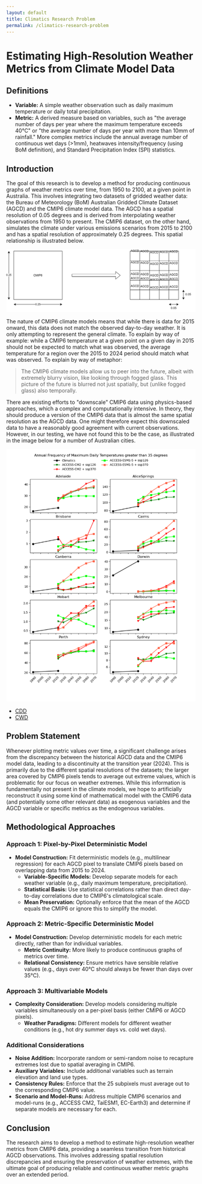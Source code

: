 ```yaml
---
layout: default
title: Climatics Research Problem
permalink: /climatics-research-problem
---
```


# Estimating High-Resolution Weather Metrics from Climate Model Data

## Definitions

- **Variable:** A simple weather observation such as daily maximum temperature or daily total precipitation.
- **Metric:** A derived measure based on variables, such as "the average number of days per year where the maximum temperature exceeds 40°C" or "the average number of days per year with more than 10mm of rainfall." 
More complex metrics include the annual average number of continuous wet days (>1mm), heatwaves intensity/frequency (using BoM definition), and Standard Precipitation Index (SPI) statistics.

## Introduction

The goal of this research is to develop a method for producing continuous graphs of weather metrics over time, from 1950 to 2100, at a given point in Australia. 
This involves integrating two datasets of gridded weather data: the Bureau of Meteorology (BoM) Australian Gridded Climate Dataset (AGCD) and the CMIP6 climate model data. 
The AGCD has a spatial resolution of 0.05 degrees and is derived from interpolating weather observations from 1950 to present. 
The CMIP6 dataset, on the other hand, simulates the climate under various emissions scenarios from 2015 to 2100 and has a spatial resolution of approximately 0.25 degrees. 
This spatial relationship is illustrated below.

![Diagram showing the relationship between a CMIP6 "pixel"and the 25 corresponding AGCD "pixels"](./images/c2a_pixel_comparison.svg)

The nature of CMIP6 climate models means that while there is data for 2015 onward, this data does not match the observed day-to-day weather. 
It is only attempting to represent the general climate. 
To explain by way of example: while a CMIP6 temperature at a given point on a given day in 2015 should not be expected to match what was observed, the average temperature for a region over the 2015 to 2024 period should match what was observed. 
To explain by way of metaphor:

> The CMIP6 climate models allow us to peer into the future, albeit with extremely blurry vision, like looking through fogged glass.
> This picture of the future is blurred not just spatially, but (unlike fogged glass) also temporally.

There are existing efforts to "downscale" CMIP6 data using physics-based approaches, which a complex and computationally intensive. 
In theory, they should produce a version of the CMIP6 data that is almost the same spatial resolution as the AGCD data.
One might therefore expect this downscaled data to have a reasonably good agreement with current observations.
However, in our testing, we have not found this to be the case, as illustrated in the image below for a number of Australian cities.

![Charts showing days over 35°C over time for Australian cities](./images/TX_g35.png "Days over 35°C")

- [CDD](./images/CDD.png)
- [CWD](./images/CWD.png)

## Problem Statement

 Whenever plotting metric values over time, a significant challenge arises from the discrepancy between the historical AGCD data and the CMIP6 model data, leading to a discontinuity at the transition year (2024). 
 This is primarily due to the different spatial resolutions of the datasets; the larger area covered by CMIP6 pixels tends to average out extreme values, which is problematic for our focus on weather extremes. 
 While this information is fundamentally not present in the climate models, we hope to artificially reconstruct it using some kind of mathematical model with the CMIP6 data (and potentially some other relevant data) as exogenous variables and the AGCD variable or specific metrics as the endogenous variables.

## Methodological Approaches

### Approach 1: Pixel-by-Pixel Deterministic Model
- **Model Construction:** Fit deterministic models (e.g., multilinear regression) for each AGCD pixel to translate CMIP6 pixels based on overlapping data from 2015 to 2024.
  - **Variable-Specific Models:** Develop separate models for each weather variable (e.g., daily maximum temperature, precipitation).
  - **Statistical Basis:** Use statistical correlations rather than direct day-to-day correlations due to CMIP6's climatological scale.
  - **Mean Preservation:** Optionally enforce that the mean of the AGCD equals the CMIP6 or ignore this to simplify the model.

### Approach 2: Metric-Specific Deterministic Model
- **Model Construction:** Develop deterministic models for each metric directly, rather than for individual variables.
  - **Metric Continuity:** More likely to produce continuous graphs of metrics over time.
  - **Relational Consistency:** Ensure metrics have sensible relative values (e.g., days over 40°C should always be fewer than days over 35°C).

### Approach 3: Multivariable Models
- **Complexity Consideration:** Develop models considering multiple variables simultaneously on a per-pixel basis (either CMIP6 or AGCD pixels).
  - **Weather Paradigms:** Different models for different weather conditions (e.g., hot dry summer days vs. cold wet days).

### Additional Considerations
- **Noise Addition:** Incorporate random or semi-random noise to recapture extremes lost due to spatial averaging in CMIP6.
- **Auxiliary Variables:** Include additional variables such as terrain elevation and land use types.
- **Consistency Rules:** Enforce that the 25 subpixels must average out to the corresponding CMIP6 value.
- **Scenario and Model-Runs:** Address multiple CMIP6 scenarios and model-runs (e.g., ACCESS CM2, TaiESM1, EC-Earth3) and determine if separate models are necessary for each.

## Conclusion

The research aims to develop a method to estimate high-resolution weather metrics from CMIP6 data, providing a seamless transition from historical AGCD observations. 
This involves addressing spatial resolution discrepancies and ensuring the preservation of weather extremes, with the ultimate goal of producing reliable and continuous weather metric graphs over an extended period.